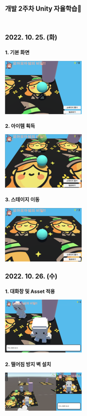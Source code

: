 ## 개발 2주차 Unity 자율학습👼
<br>

## 2022. 10. 25. (화)

### 1. 기본 화면
<img src="./img/221025_1.png" width="50%">

### 2. 아이템 획득
<img src="./img/221025_2.png" width="50%">

### 3. 스테이지 이동
<img src="./img/221025_3.png" width="50%">

## 2022. 10. 26. (수)
### 1. 대화창 및 Asset 적용
<img src="./img/221026_1.png" width="50%">

### 2. 떨어짐 방지 벽 설치
<img src="./img/221026_2.png" width="50%">